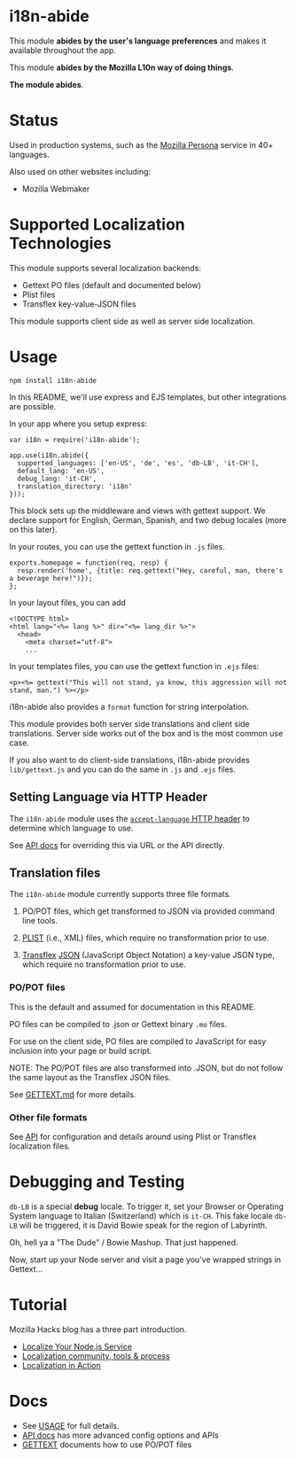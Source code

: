 # i18n-abide

This module **abides by the user's language preferences** and makes it available
throughout the app.

This module **abides by the Mozilla L10n way of doing things**.

**The module abides**.

# Status

Used in production systems, such as the
[Mozilla Persona](https://github.com/mozilla/browserid) service in 40+
languages.

Also used on other websites including:
* Mozilla Webmaker

# Supported Localization Technologies

This module supports several localization backends:
* Gettext PO files (default and documented below)
* Plist files
* Transflex key-value-JSON files

This module supports client side as well as server side localization.

# Usage

    npm install i18n-abide

In this README, we'll use express and EJS templates, but other
integrations are possible.

In your app where you setup express:

    var i18n = require('i18n-abide');

    app.use(i18n.abide({
      supported_languages: ['en-US', 'de', 'es', 'db-LB', 'it-CH'],
      default_lang: 'en-US',
      debug_lang: 'it-CH',
      translation_directory: 'i18n'
    }));

This block sets up the middleware and views with gettext support.
We declare support for English, German, Spanish, and two debug locales
(more on this later).

In your routes, you can use the gettext function in `.js` files.

    exports.homepage = function(req, resp) {
      resp.render('home', {title: req.gettext("Hey, careful, man, there's a beverage here!")});
    };

In your layout files, you can add

    <!DOCTYPE html>
    <html lang="<%= lang %>" dir="<%= lang_dir %>">
      <head>
        <meta charset="utf-8">
        ...

In your templates files, you can use the gettext function in `.ejs` files:

    <p><%= gettext("This will not stand, ya know, this aggression will not stand, man.") %></p>

i18n-abide also provides a `format` function for string interpolation.

This module provides both server side translations and client side translations.
Server side works out of the box and is the most common use case.

If you also want to do client-side translations,
i18n-abide provides `lib/gettext.js` and you can do the same in `.js` and
`.ejs` files.

## Setting Language via HTTP Header

The `i18n-abide` module uses the
[`accept-language` HTTP header](http://www.w3.org/Protocols/rfc2616/rfc2616-sec14.html#sec14.4)
to determine which language to use.

See [API docs](./docs/API.md) for overriding this via URL or the API directly.

## Translation files

The `i18n-abide` module currently supports three file formats.

1) PO/POT files, which get transformed to JSON via provided command line tools.

2) [PLIST](https://developer.apple.com/library/mac/documentation/Darwin/Reference/ManPages/man5/plist.5.html) (i.e., XML)
files, which require no transformation prior to use.

3) [Transflex](http://support.transifex.com/customer/portal/articles/1223004-key-value-json-files) [JSON](https://developer.mozilla.org/en/docs/JSON)
(JavaScript Object Notation) a key-value JSON type,
which require no transformation prior to use.

### PO/POT files

This is the default and assumed for documentation in this README.

PO files can be compiled to .json or Gettext binary `.mo` files.

For use on the client side,
PO files are compiled to JavaScript for easy inclusion into your page or build
script.

NOTE: The PO/POT files are also transformed into .JSON,
but do not follow the same layout as the Transflex JSON files.

See [GETTEXT.md](docs/GETTEXT.md) for more details.

### Other file formats

See [API](docs/API.md) for configuration and details around using Plist or Transflex localization files.


# Debugging and Testing

`db-LB` is a special **debug** locale.
To trigger it, set your Browser or Operating System language to Italian
(Switzerland) which is `it-CH`.
This fake locale `db-LB` will be triggered,
it is David Bowie speak for the region of Labyrinth.

Oh, hell ya a "The Dude" / Bowie Mashup.
That just happened.

Now,
start up your Node server and visit a page you've wrapped strings in Gettext...

# Tutorial

Mozilla Hacks blog has a three part introduction.

* [Localize Your Node.js Service](https://hacks.mozilla.org/2013/04/localize-your-node-js-service-part-1-of-3-a-node-js-holiday-season-part-9/)
* [Localization community, tools & process](https://hacks.mozilla.org/2013/04/localization-community-tools-process-part-2-of-3-a-node-js-holiday-season-part-10/)
* [Localization in Action](https://hacks.mozilla.org/2013/04/localization-in-action-part-3-of-3-a-node-js-holiday-season-part-11/)

# Docs
* See [USAGE](./docs/USAGE.md) for full details.
* [API docs](./docs/API.md) has more advanced config options and APIs
* [GETTEXT](./docs/GETTEXT.md) documents how to use PO/POT files

